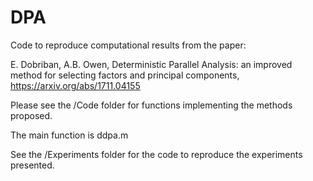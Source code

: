 # DPA
Code to reproduce computational results from the paper:

E. Dobriban, A.B. Owen, Deterministic Parallel Analysis: an improved method for selecting factors and principal components, https://arxiv.org/abs/1711.04155

Please see the /Code folder for functions implementing the methods proposed. 

The main function is ddpa.m

See the /Experiments folder for the code to reproduce the experiments presented.

